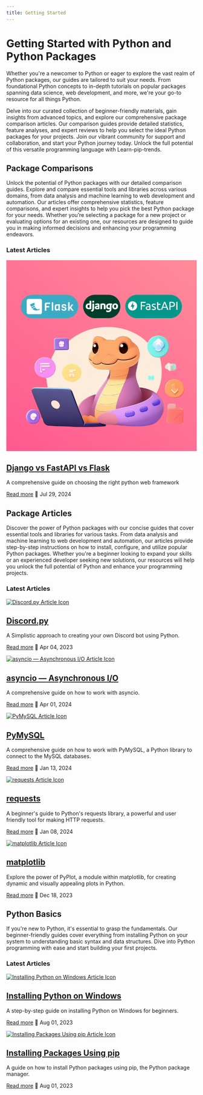 ```yaml
---
title: Getting Started
---
```


# Getting Started with Python and Python Packages

Whether you're a newcomer to Python or eager to explore the vast realm of Python packages, our guides are tailored to suit your needs. From foundational Python concepts to in-depth tutorials on popular packages spanning data science, web development, and more, we're your go-to resource for all things Python.

Delve into our curated collection of beginner-friendly materials, gain insights from advanced topics, and explore our comprehensive package comparison articles. Our comparison guides provide detailed statistics, feature analyses, and expert reviews to help you select the ideal Python packages for your projects. Join our vibrant community for support and collaboration, and start your Python journey today. Unlock the full potential of this versatile programming language with Learn-pip-trends.

## Package Comparisons
Unlock the potential of Python packages with our detailed comparison guides. Explore and compare essential tools and libraries across various domains, from data analysis and machine learning to web development and automation. Our articles offer comprehensive statistics, feature comparisons, and expert insights to help you pick the best Python package for your needs. Whether you’re selecting a package for a new project or evaluating options for an existing one, our resources are designed to guide you in making informed decisions and enhancing your programming endeavors.


### Latest Articles
<div class="card">
 <a href="../getting-started/package-comparison/django-fastapi-flask">
  <img src="../assets/images/getting-started/django-fastapi-flask-icon.png" alt="django vs FastAPI vs Flask Icon">
  </a>
  <div>
    <a class="title" href="../getting-started/package-comparison/django-fastapi-flask">
        <h2>Django vs FastAPI vs Flask</h2>
    </a>
    <p>A comprehensive guide on choosing the right python web framework</p>
    <p class="read-more-date">
      <a href="../getting-started/package-comparison/django-fastapi-flask">Read more</a>
      <span class="date">📅 Jul 29, 2024</span>
    </p>
  </div>
</div>

## Package Articles

Discover the power of Python packages with our concise guides that cover essential tools and libraries for various tasks. From data analysis and machine learning to web development and automation, our articles provide step-by-step instructions on how to install, configure, and utilize popular Python packages. Whether you're a beginner looking to expand your skills or an experienced developer seeking new solutions, our resources will help you unlock the full potential of Python and enhance your programming projects.

### Latest Articles

<div class="card">
 <a href="../getting-started/package-articles/discord">
  <img src="../assets/images/getting-started/discord-py-icon.png" alt="Discord.py Article Icon">
  </a>
  <div>
    <a class="title" href="../getting-started/package-articles/discord">
        <h2>Discord.py</h2>
    </a>
    <p>A Simplistic approach to creating your own Discord bot using Python.</p>
    <p class="read-more-date">
      <a href="../getting-started/package-articles/discord">Read more</a>
      <span class="date">📅 Apr 04, 2023</span>
    </p>
  </div>
</div>

<div class="card">
 <a href="../getting-started/package-articles/asyncio">
  <img src="../assets/images/getting-started/asyncio-icon.png" alt="asyncio — Asynchronous I/O Article Icon">
  </a>
  <div>
    <a class="title" href="../getting-started/package-articles/asyncio">
        <h2>asyncio — Asynchronous I/O</h2>
    </a>
    <p>A comprehensive guide on how to work with asyncio.</p>
    <p class="read-more-date">
      <a href="../getting-started/package-articles/asyncio">Read more</a>
      <span class="date">📅 Apr 01, 2024</span>
    </p>
  </div>
</div>

<div class="card">
 <a href="../getting-started/package-articles/pymysql">
  <img src="../assets/images/getting-started/pymysql-icon.png" alt="PyMySQL Article Icon">
  </a>
  <div>
    <a class="title" href="../getting-started/package-articles/pymysql">
        <h2>PyMySQL</h2>
    </a>
    <p>A comprehensive guide on how to work with PyMySQL, a Python library to connect to the MySQL databases.</p>
    <p class="read-more-date">
      <a href="../getting-started/package-articles/pymysql">Read more</a>
      <span class="date">📅 Jan 13, 2024</span>
    </p>
  </div>
</div>

<div class="card">
 <a href="../getting-started/package-articles/requests">
  <img src="../assets/images/getting-started/requests-icon.png" alt="requests Article Icon">
  </a>
  <div>
    <a class="title" href="../getting-started/package-articles/requests">
        <h2>requests</h2>
    </a>
    <p>A beginner's guide to Python's requests library, a powerful and user friendly tool for making HTTP requests.</p>
    <p class="read-more-date">
      <a href="../getting-started/package-articles/requests">Read more</a>
      <span class="date">📅 Jan 08, 2024</span>
    </p>
  </div>
</div>

<div class="card">
 <a href="../getting-started/package-articles/matplotlib">
  <img src="../assets/images/getting-started/matplotlib-icon.png" alt="matplotlib Article Icon">
  </a>
  <div>
    <a class="title" href="../getting-started/package-articles/matplotlib">
        <h2>matplotlib</h2>
    </a>
    <p>Explore the power of PyPlot, a module within matplotlib, for creating dynamic and visually appealing plots in Python.</p>
    <p class="read-more-date">
      <a href="../getting-started/package-articles/matplotlib">Read more</a>
      <span class="date">📅 Dec 18, 2023</span>
    </p>
  </div>
</div>



## Python Basics

If you're new to Python, it's essential to grasp the fundamentals. Our beginner-friendly guides cover everything from installing Python on your system to understanding basic syntax and data structures. Dive into Python programming with ease and start building your first projects.

### Latest Articles

<div class="card">
 <a href="../getting-started/python-basics/install-python">
  <img src="../assets/images/getting-started/windows-install-icon.png" alt="Installing Python on Windows Article Icon">
  </a>
  <div>
    <a class="title" href="../getting-started/python-basics/install-python">
        <h2>Installing Python on Windows</h2>
    </a>
    <p>A step-by-step guide on installing Python on Windows for beginners.</p>
    <p class="read-more-date">
      <a href="../getting-started/python-basics/install-python">Read more</a>
      <span class="date">📅 Aug 01, 2023</span>
    </p>
  </div>
</div>
<div class="card">
 <a href="../getting-started/python-basics/install-packages">
  <img src="../assets/images/getting-started/pip-icon.png" alt="Installing Packages Using pip Article Icon">
  </a>
  <div>
    <a class="title" href="../getting-started/python-basics/install-packages">
        <h2>Installing Packages Using pip</h2>
    </a>
    <p>A guide on how to install Python packages using pip, the Python package manager.</p>
    <p class="read-more-date">
      <a href="../getting-started/python-basics/install-packages">Read more</a>
      <span class="date">📅 Aug 01, 2023</span>
    </p>
  </div>
</div>

